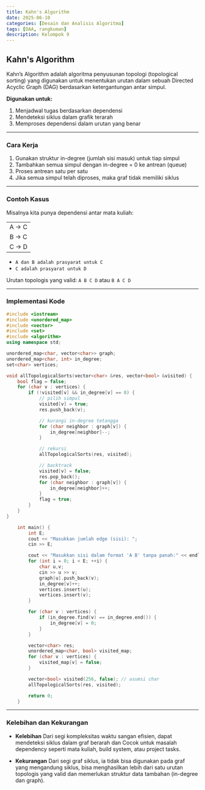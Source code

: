 ```yaml
---
title: Kahn's Algorithm
date: 2025-06-10
categories: [Desain dan Analisis Algoritma]
tags: [DAA, rangkuman]
description: Kelompok 9
---
```


## Kahn's Algorithm
Kahn’s Algorithm adalah algoritma penyusunan topologi (topological sorting) yang digunakan untuk menentukan urutan dalam sebuah Directed Acyclic Graph (DAG) berdasarkan ketergantungan antar simpul. 

**Digunakan untuk:**
1. Menjadwal tugas berdasarkan dependensi
2. Mendeteksi siklus dalam grafik terarah
3. Memproses dependensi dalam urutan yang benar

---

### Cara Kerja
1. Gunakan struktur in-degree (jumlah sisi masuk) untuk tiap simpul
2. Tambahkan semua simpul dengan in-degree = 0 ke antrean (queue)
3. Proses antrean satu per satu
4. Jika semua simpul telah diproses, maka graf tidak memiliki siklus

---

### Contoh Kasus
Misalnya kita punya dependensi antar mata kuliah:

|                |
|:--------------:|
|A -> C          |
|B -> C          |
|C -> D          |


* `A dan B adalah prasyarat untuk C`
* `C adalah prasyarat untuk D`

Urutan topologis yang valid: `A B C D` atau `B A C D`

---

### Implementasi Kode
```cpp
#include <iostream>
#include <unordered_map>
#include <vector>
#include <set>
#include <algorithm>
using namespace std;

unordered_map<char, vector<char>> graph;
unordered_map<char, int> in_degree;
set<char> vertices;

void allTopologicalSorts(vector<char> &res, vector<bool> &visited) {
    bool flag = false;
    for (char v : vertices) {
        if (!visited[v] && in_degree[v] == 0) {
            // pilih simpul
            visited[v] = true;
            res.push_back(v);

            // kurangi in-degree tetangga
            for (char neighbor : graph[v]) {
                in_degree[neighbor]--;
            }

            // rekursi
            allTopologicalSorts(res, visited);

            // backtrack
            visited[v] = false;
            res.pop_back();
            for (char neighbor : graph[v]) {
                in_degree[neighbor]++;
            }
            flag = true;
        }
    }
}

    int main() {
        int E;
        cout << "Masukkan jumlah edge (sisi): ";
        cin >> E;

        cout << "Masukkan sisi dalam format 'A B' tanpa panah:" << endl;
        for (int i = 0; i < E; ++i) {
            char u,v;
            cin >> u >> v;
            graph[u].push_back(v);
            in_degree[v]++;
            vertices.insert(u);
            vertices.insert(v);
        }

        for (char v : vertices) {
            if (in_degree.find(v) == in_degree.end()) {
                in_degree[v] = 0;
            }
        }

        vector<char> res;
        unordered_map<char, bool> visited_map;
        for (char v : vertices) {
            visited_map[v] = false;
        }

        vector<bool> visited(256, false); // asumsi char
        allTopologicalSorts(res, visited);

        return 0;
    }
```

---

### Kelebihan dan Kekurangan

* **Kelebihan**
Dari segi kompleksitas waktu sangan efisien, dapat mendeteksi siklus dalam graf berarah dan Cocok untuk masalah dependency seperti mata kuliah, build system, atau project tasks.

* **Kekurangan**
Dari segi graf siklus, ia tidak bisa digunakan pada graf yang mengandung siklus, bisa menghasilkan lebih dari satu urutan topologis yang valid dan memerlukan struktur data tambahan (in-degree dan graph).

